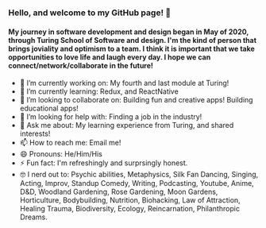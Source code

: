 ### Hello, and welcome to my GitHub page! 👋

#### My journey in software development and design began in May of 2020, through Turing School of Software and design. I'm the kind of person that brings joviality and optimism to a team. I think it is important that we take opportunities to love life and laugh every day. I hope we can connect/network/collaborate in the future!

- 🔭 I’m currently working on: My fourth and last module at Turing!
- 🌱 I’m currently learning: Redux, and ReactNative
- 🤝 I’m looking to collaborate on: Building fun and creative apps! Building educational apps!
- 🤔 I’m looking for help with: Finding a job in the industry!
- 💬 Ask me about: My learning experience from Turing, and shared interests!
- 📫 How to reach me: Email me!
- 😄 Pronouns: He/Him/His
- ⚡ Fun fact: I'm refreshingly and surprsingly honest.
- 🤓 I nerd out to: Psychic abilities, Metaphysics, Silk Fan Dancing, Singing, Acting, Improv, Standup Comedy, Writing, Podcasting, Youtube, Anime, D&D, Woodland Gardening, Rose Gardening, Moon Gardens, Horticulture, Bodybuilding, Nutrition, Biohacking, Law of Attraction, Healing Trauma, Biodiversity, Ecology, Reincarnation, Philanthropic Dreams.
